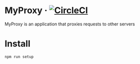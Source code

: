 # MyProxy &middot; [![CircleCI](https://circleci.com/gh/garageScript/myproxy.svg?style=svg)](https://circleci.com/gh/garageScript/myproxy)
MyProxy is an application that proxies requests to other servers

# Install

`npm run setup`